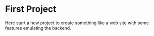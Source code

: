 # First Project

Here start a new project to create something like a web site with some features emulating the backend.